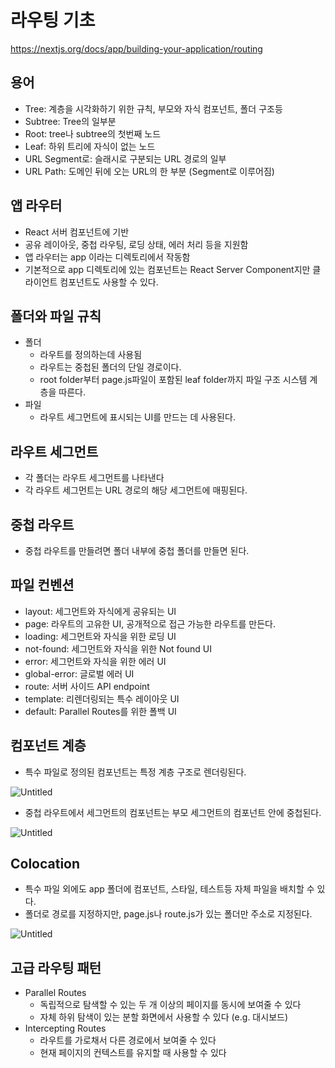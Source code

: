 # 라우팅 기초

https://nextjs.org/docs/app/building-your-application/routing

## 용어

- Tree: 계층을 시각화하기 위한 규칙, 부모와 자식 컴포넌트, 폴더 구조등
- Subtree: Tree의 일부분
- Root: tree나 subtree의 첫번째 노드
- Leaf: 하위 트리에 자식이 없는 노드
- URL Segment로: 슬래시로 구분되는 URL 경로의 일부
- URL Path: 도메인 뒤에 오는 URL의 한 부분 (Segment로 이루어짐)

## 앱 라우터

- React 서버 컴포넌트에 기반
- 공유 레이아웃, 중첩 라우팅, 로딩 상태, 에러 처리 등을 지원함
- 앱 라우터는 app 이라는 디렉토리에서 작동함
- 기본적으로 app 디렉토리에 있는 컴포넌트는 React Server Component지만 클라이언트 컴포넌트도 사용할 수 있다.

## 폴더와 파일 규칙

- 폴더
  - 라우트를 정의하는데 사용됨
  - 라우트는 중첩된 폴더의 단일 경로이다.
  - root folder부터 page.js파일이 포함된 leaf folder까지 파일 구조 시스템 계층을 따른다.
- 파일
  - 라우트 세그먼트에 표시되는 UI를 만드는 데 사용된다.

## 라우트 세그먼트

- 각 폴더는 라우트 세그먼트를 나타낸다
- 각 라우트 세그먼트는 URL 경로의 해당 세그먼트에 매핑된다.

## 중첩 라우트

- 중첩 라우트를 만들려면 폴더 내부에 중첩 폴더를 만들면 된다.

## 파일 컨벤션

- layout: 세그먼트와 자식에게 공유되는 UI
- page: 라우트의 고유한 UI, 공개적으로 접근 가능한 라우트를 만든다.
- loading: 세그먼트와 자식을 위한 로딩 UI
- not-found: 세그먼트와 자식을 위한 Not found UI
- error: 세그먼트와 자식을 위한 에러 UI
- global-error: 글로벌 에러 UI
- route: 서버 사이드 API endpoint
- template: 리렌더링되는 특수 레이아웃 UI
- default: Parallel Routes를 위한 폴백 UI

## 컴포넌트 계층

- 특수 파일로 정의된 컴포넌트는 특정 계층 구조로 렌더링된다.

![Untitled](https://prod-files-secure.s3.us-west-2.amazonaws.com/895079b4-2856-49eb-945c-ec2f99bc3b31/7fa97499-61b5-4eb5-b8b1-440c0c5a0f2d/Untitled.png)

- 중첩 라우트에서 세그먼트의 컴포넌트는 부모 세그먼트의 컴포넌트 안에 중첩된다.

![Untitled](https://prod-files-secure.s3.us-west-2.amazonaws.com/895079b4-2856-49eb-945c-ec2f99bc3b31/50077005-24a3-4817-b45b-db174f3d843a/Untitled.png)

## Colocation

- 특수 파일 외에도 app 폴더에 컴포넌트, 스타일, 테스트등 자체 파일을 배치할 수 있다.
- 폴더로 경로를 지정하지만, page.js나 route.js가 있는 폴더만 주소로 지정된다.

![Untitled](https://prod-files-secure.s3.us-west-2.amazonaws.com/895079b4-2856-49eb-945c-ec2f99bc3b31/fe41f4b9-c30a-4a82-b043-c9d3c9888252/Untitled.png)

## 고급 라우팅 패턴

- Parallel Routes
  - 독립적으로 탐색할 수 있는 두 개 이상의 페이지를 동시에 보여줄 수 있다
  - 자체 하위 탐색이 있는 분할 화면에서 사용할 수 있다 (e.g. 대시보드)
- Intercepting Routes
  - 라우트를 가로채서 다른 경로에서 보여줄 수 있다
  - 현재 페이지의 컨텍스트를 유지할 때 사용할 수 있다

